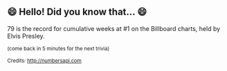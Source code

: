 ## :smile: Hello! Did you know that... :smile:
79 is the record for cumulative weeks at #1 on the Billboard charts, held by Elvis Presley.

<sup>(come back in 5 minutes for the next trivia)</sup>


<sup>Credits: http://numbersapi.com</sup>
